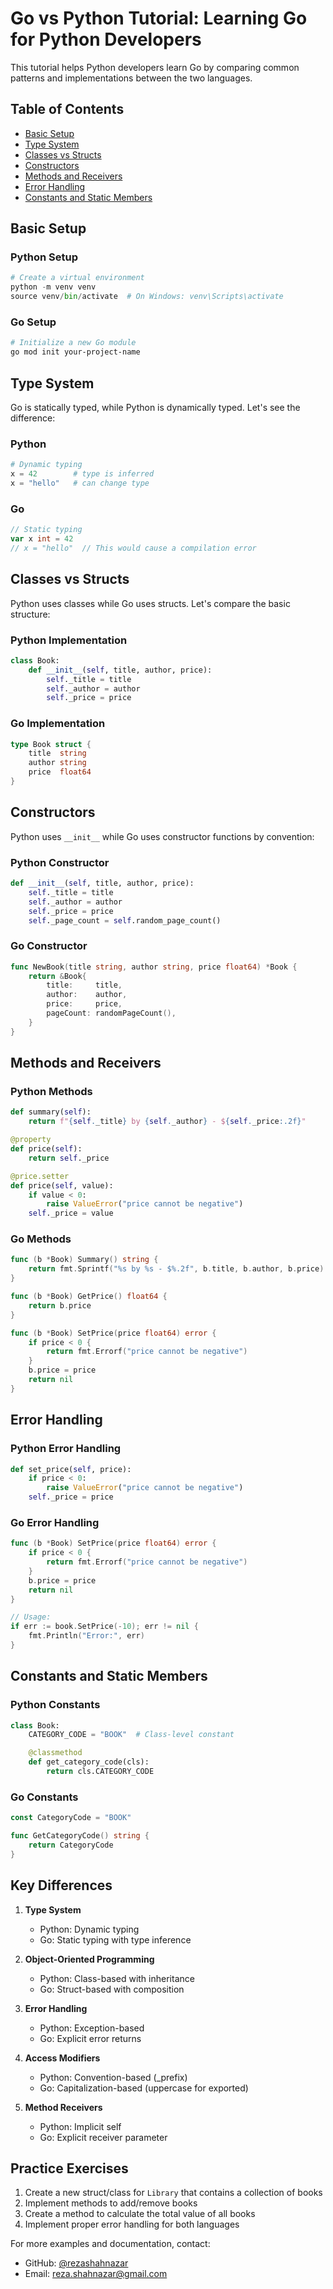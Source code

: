 # Go vs Python Tutorial: Learning Go for Python Developers

This tutorial helps Python developers learn Go by comparing common patterns and implementations between the two languages.

## Table of Contents

- [Basic Setup](#basic-setup)
- [Type System](#type-system)
- [Classes vs Structs](#classes-vs-structs)
- [Constructors](#constructors)
- [Methods and Receivers](#methods-and-receivers)
- [Error Handling](#error-handling)
- [Constants and Static Members](#constants-and-static-members)

## Basic Setup

### Python Setup

```python
# Create a virtual environment
python -m venv venv
source venv/bin/activate  # On Windows: venv\Scripts\activate
```

### Go Setup

```bash
# Initialize a new Go module
go mod init your-project-name
```

## Type System

Go is statically typed, while Python is dynamically typed. Let's see the difference:

### Python

```python
# Dynamic typing
x = 42        # type is inferred
x = "hello"   # can change type
```

### Go

```go
// Static typing
var x int = 42
// x = "hello"  // This would cause a compilation error
```

## Classes vs Structs

Python uses classes while Go uses structs. Let's compare the basic structure:

### Python Implementation

```python
class Book:
    def __init__(self, title, author, price):
        self._title = title
        self._author = author
        self._price = price
```

### Go Implementation

```go
type Book struct {
    title  string
    author string
    price  float64
}
```

## Constructors

Python uses `__init__` while Go uses constructor functions by convention:

### Python Constructor

```python
def __init__(self, title, author, price):
    self._title = title
    self._author = author
    self._price = price
    self._page_count = self.random_page_count()
```

### Go Constructor

```go
func NewBook(title string, author string, price float64) *Book {
    return &Book{
        title:     title,
        author:    author,
        price:     price,
        pageCount: randomPageCount(),
    }
}
```

## Methods and Receivers

### Python Methods

```python
def summary(self):
    return f"{self._title} by {self._author} - ${self._price:.2f}"

@property
def price(self):
    return self._price

@price.setter
def price(self, value):
    if value < 0:
        raise ValueError("price cannot be negative")
    self._price = value
```

### Go Methods

```go
func (b *Book) Summary() string {
    return fmt.Sprintf("%s by %s - $%.2f", b.title, b.author, b.price)
}

func (b *Book) GetPrice() float64 {
    return b.price
}

func (b *Book) SetPrice(price float64) error {
    if price < 0 {
        return fmt.Errorf("price cannot be negative")
    }
    b.price = price
    return nil
}
```

## Error Handling

### Python Error Handling

```python
def set_price(self, price):
    if price < 0:
        raise ValueError("price cannot be negative")
    self._price = price
```

### Go Error Handling

```go
func (b *Book) SetPrice(price float64) error {
    if price < 0 {
        return fmt.Errorf("price cannot be negative")
    }
    b.price = price
    return nil
}

// Usage:
if err := book.SetPrice(-10); err != nil {
    fmt.Println("Error:", err)
}
```

## Constants and Static Members

### Python Constants

```python
class Book:
    CATEGORY_CODE = "BOOK"  # Class-level constant

    @classmethod
    def get_category_code(cls):
        return cls.CATEGORY_CODE
```

### Go Constants

```go
const CategoryCode = "BOOK"

func GetCategoryCode() string {
    return CategoryCode
}
```

## Key Differences

1. **Type System**

   - Python: Dynamic typing
   - Go: Static typing with type inference

2. **Object-Oriented Programming**

   - Python: Class-based with inheritance
   - Go: Struct-based with composition

3. **Error Handling**

   - Python: Exception-based
   - Go: Explicit error returns

4. **Access Modifiers**

   - Python: Convention-based (\_prefix)
   - Go: Capitalization-based (uppercase for exported)

5. **Method Receivers**
   - Python: Implicit self
   - Go: Explicit receiver parameter

## Practice Exercises

1. Create a new struct/class for `Library` that contains a collection of books
2. Implement methods to add/remove books
3. Create a method to calculate the total value of all books
4. Implement proper error handling for both languages

For more examples and documentation, contact:

- GitHub: [@rezashahnazar](https://github.com/rezashahnazar)
- Email: reza.shahnazar@gmail.com
